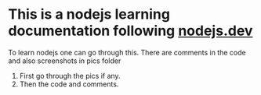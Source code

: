 # This is a nodejs learning documentation following [nodejs.dev](https://nodejs.dev/learn)

To learn nodejs one can go through this.
There are comments in the code and also screenshots in pics folder

1. First go through the pics if any.
2. Then the code and comments.
